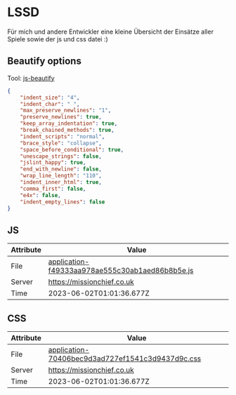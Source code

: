 # LSSD
Für mich und andere Entwickler eine kleine Übersicht der Einsätze aller Spiele sowie der js und css datei :)

<!-- automated -->
## Beautify options
Tool: [js-beautify](https://github.com/beautify-web/js-beautify)
```json
{
    "indent_size": "4",
    "indent_char": " ",
    "max_preserve_newlines": "1",
    "preserve_newlines": true,
    "keep_array_indentation": true,
    "break_chained_methods": true,
    "indent_scripts": "normal",
    "brace_style": "collapse",
    "space_before_conditional": true,
    "unescape_strings": false,
    "jslint_happy": true,
    "end_with_newline": false,
    "wrap_line_length": "110",
    "indent_inner_html": true,
    "comma_first": false,
    "e4x": false,
    "indent_empty_lines": false
}
```

## JS
| Attribute | Value |
| --------- | ----- |
| File      | [application-f49333aa978ae555c30ab1aed86b8b5e.js](https://missionchief.co.uk/assets/application-f49333aa978ae555c30ab1aed86b8b5e.js) |
| Server    | https://missionchief.co.uk |
| Time      | 2023-06-02T01:01:36.677Z |

## CSS
| Attribute | Value |
| --------- | ----- |
| File      | [application-70406bec9d3ad727ef1541c3d9437d9c.css](https://missionchief.co.uk/assets/application-70406bec9d3ad727ef1541c3d9437d9c.css) |
| Server    | https://missionchief.co.uk |
| Time      | 2023-06-02T01:01:36.677Z |
<!-- /automated -->
